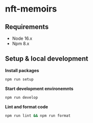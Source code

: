 # nft-memoirs

## Requirements

- Node 16.x
- Npm 8.x

## Setup & local development

**Install packages**

```bash
npm run setup
```

**Start development environemnts**

```bash
npm run develop
```

**Lint and format code**

```bash
npm run lint && npm run format
```
